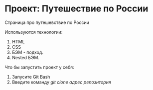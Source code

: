 # Проект: Путешествие по России

Страница про путешевствие по России

Используются технологии:  

1. HTML
2. CSS 
3. БЭМ - подход. 
4. Nested БЭМ.  

Что бы запустить проект у себя:

1. Запусите Git Bash
2. Введите команду *git clone адрес репозитория*
